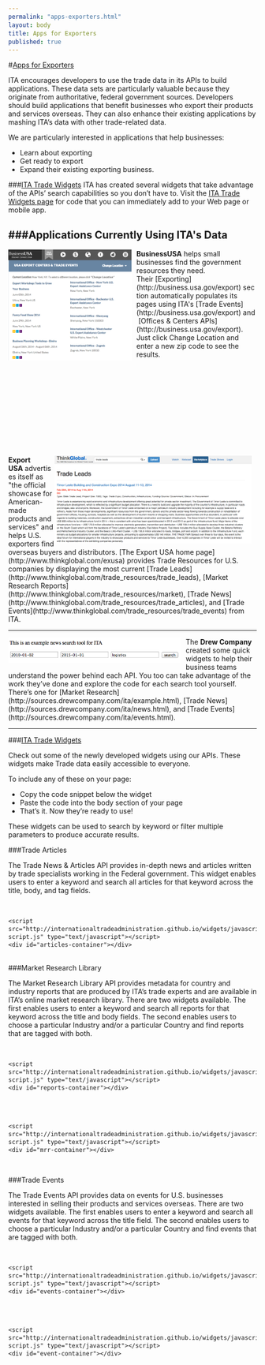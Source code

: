 ```yaml
--- 
permalink: "apps-exporters.html" 
layout: body 
title: Apps for Exporters 
published: true 
---
```


#<a href="market-research-library.html">Apps for Exporters</a>

ITA encourages developers to use the trade data in its APIs to build applications. These data sets are particularly valuable because they originate from authoritative, federal government sources. Developers should build applications that benefit businesses who export their products and services overseas. They can also enhance their existing applications by mashing ITA’s data with other trade-related data.

We are particularly interested in applications that help businesses:

* Learn about exporting
* Get ready to export
* Expand their existing exporting business.

###<a href="">ITA Trade Widgets</a>
ITA has created several widgets that take advantage of the APIs’ search capabilities so you don’t have to.  Visit the [ITA Trade Widgets page](widgets.html) for code that you can immediately add to your Web page or mobile app.



###Applications Currently Using ITA's Data
---
<img src="images/businessusa.png" width="250" style="float:left;margin:0 10px 0 0;" />
<strong>BusinessUSA</strong> helps small businesses find the government resources they need. Their [Exporting](http://business.usa.gov/export) section automatically populates its pages using ITA's [Trade Events](http://business.usa.gov/export) and [Offices & Centers APIs](http://business.usa.gov/export). Just click Change Location and enter a new zip code to see the results.

</br></br></br></br></br></br>
---
<img src="images/thinkglobal.png" width="400" style="float:right;margin:0 10px 0 0;" />
<strong>Export USA</strong> advertises itself as "the official showcase for American-made products and services" and helps U.S. exporters find overseas buyers and distributors. [The Export USA home page](http://www.thinkglobal.com/exusa) provides Trade Resources for U.S. companies by displaying the most current [Trade Leads](http://www.thinkglobal.com/trade_resources/trade_leads), [Market Research Reports](http://www.thinkglobal.com/trade_resources/market), [Trade News](http://www.thinkglobal.com/trade_resources/trade_articles), and [Trade Events](http://www.thinkglobal.com/trade_resources/trade_events) from ITA.

---
<img src="images/drewcompany.png" width="350" style="float:left;margin:0 10px 0 0;" />
The <strong>Drew Company</strong> created some quick widgets to help their business teams understand the power behind each API.  You too can take advantage of the work they’ve done and explore the code for each search tool yourself.  There’s one for [Market Research](http://sources.drewcompany.com/ita/example.html), [Trade News](http://sources.drewcompany.com/ita/news.html), and [Trade Events](http://sources.drewcompany.com/ita/events.html).

---

###<a href="">ITA Trade Widgets</a>

Check out some of the newly developed widgets using our APIs. These widgets make Trade data easily accessible to everyone.

To include any of these on your page:

 * Copy the code snippet below the widget
 * Paste the code into the body section of your page
 * That’s it. Now they’re ready to use!
 
These widgets can be used to search by keyword or filter multiple parameters to produce accurate results.

###Trade Articles

The Trade News & Articles API provides in-depth news and articles written by trade specialists working in the Federal government.  This widget enables users to enter a keyword and search all articles for that keyword across the title, body, and tag fields.


<script src="http://ajsingh273.github.io/widgets/javascripts/articles-script.js" type="text/javascript"></script>
<div id="articles-container"></div>

</br>

	<script src="http://internationaltradeadministration.github.io/widgets/javascripts/articles-script.js" type="text/javascript"></script>
	<div id="articles-container"></div>
	
</br>
###Market Research Library

The Market Research Library API provides metadata for country and industry reports that are produced by ITA’s trade experts and are available in ITA’s online market research library.  There are two widgets available.  The first enables users to enter a keyword and search all reports for that keyword across the title and body fields. The second enables users to choose a particular Industry and/or a particular Country and find reports that are tagged with both.

<script src="http://ajsingh273.github.io/widgets/javascripts/reports-script.js" type="text/javascript"></script>
<div id="reports-container"></div>

</br>

	<script src="http://internationaltradeadministration.github.io/widgets/javascripts/reports-script.js" type="text/javascript"></script>
	<div id="reports-container"></div>

</br>	

<script src="http://ajsingh273.github.io/widgets/javascripts/mrr-script.js" type="text/javascript"></script>
<div id="mrr-container"></div>

</br>

	<script src="http://internationaltradeadministration.github.io/widgets/javascripts/mrr-script.js" type="text/javascript"></script>
	<div id="mrr-container"></div>
	
</br>

###Trade Events

The Trade Events API provides data on events for U.S. businesses interested in selling their products and services overseas.  There are two widgets available.  The first enables users to enter a keyword and search all events for that keyword across the title field. The second enables users to choose a particular Industry and/or a particular Country and find events that are tagged with both.

<script src="http://ajsingh273.github.io/widgets/javascripts/events-script.js" type="text/javascript"></script>
<div id="events-container"></div>

</br>

	<script src="http://internationaltradeadministration.github.io/widgets/javascripts/events-script.js" type="text/javascript"></script>
	<div id="events-container"></div>

</br>
	
<script src="http://ajsingh273.github.io/widgets/javascripts/event-script.js" type="text/javascript"></script>
<div id="event-container"></div>

</br>

	<script src="http://internationaltradeadministration.github.io/widgets/javascripts/event-script.js" type="text/javascript"></script>
	<div id="event-container"></div>
